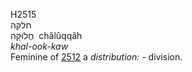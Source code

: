 <body>
  <p>H2515<br>  חלקּה  <br> חֲלוּקָּה  ‎  chălûqqâh  <br><i>khal-ook-kaw </i><br>Feminine of <a href="h2512.htm">2512</a>  a <i>distribution: - </i>division.<br></p>
 </body>